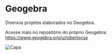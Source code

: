 # Geogebra
Diversos projetos elaborados no Geogebra.

Acesse mais no repositório do próprio Geogebra: https://www.geogebra.org/u/robertocsa

![Capa](https://user-images.githubusercontent.com/3252597/155854313-71891d7e-7741-4893-92aa-e26d76faf769.png)
